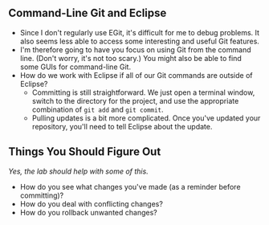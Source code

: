 Command-Line Git and Eclipse
----------------------------

* Since I don't regularly use EGit, it's difficult for me to debug problems.
  It also seems less able to access some interesting and useful Git features.
* I'm therefore going to have you focus on using Git from the command line.
  (Don't worry, it's not too scary.)  You might also be able to find some
  GUIs for command-line Git.
* How do we work with Eclipse if all of our Git commands are outside of
  Eclipse?
    * Committing is still straightforward.  We just open a terminal
      window, switch to the directory for the project, and use the
      appropriate combination of <code>git add</code> and 
      <code>git commit</code>.
    * Pulling updates is a bit more complicated.  Once you've updated
      your repository, you'll need to tell Eclipse about the update.

Things You Should Figure Out
----------------------------

_Yes, the lab should help with some of this._

* How do you see what changes you've made (as a reminder before committing)?
* How do you deal with conflicting changes?
* How do you rollback unwanted changes?
